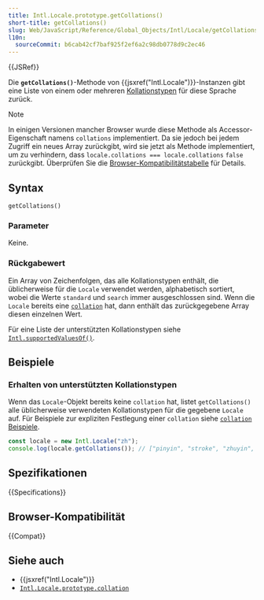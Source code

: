 ```yaml
---
title: Intl.Locale.prototype.getCollations()
short-title: getCollations()
slug: Web/JavaScript/Reference/Global_Objects/Intl/Locale/getCollations
l10n:
  sourceCommit: b6cab42cf7baf925f2ef6a2c98db0778d9c2ec46
---
```


{{JSRef}}

Die **`getCollations()`**-Methode von {{jsxref("Intl.Locale")}}-Instanzen gibt eine Liste von einem oder mehreren [Kollationstypen](https://www.unicode.org/reports/tr35/tr35-collation.html#CLDR_collation) für diese Sprache zurück.

> [!NOTE]
> In einigen Versionen mancher Browser wurde diese Methode als Accessor-Eigenschaft namens `collations` implementiert. Da sie jedoch bei jedem Zugriff ein neues Array zurückgibt, wird sie jetzt als Methode implementiert, um zu verhindern, dass `locale.collations === locale.collations` `false` zurückgibt. Überprüfen Sie die [Browser-Kompatibilitätstabelle](#browser-kompatibilität) für Details.

## Syntax

```js-nolint
getCollations()
```

### Parameter

Keine.

### Rückgabewert

Ein Array von Zeichenfolgen, das alle Kollationstypen enthält, die üblicherweise für die `Locale` verwendet werden, alphabetisch sortiert, wobei die Werte `standard` und `search` immer ausgeschlossen sind. Wenn die `Locale` bereits eine [`collation`](/de/docs/Web/JavaScript/Reference/Global_Objects/Intl/Locale/collation) hat, dann enthält das zurückgegebene Array diesen einzelnen Wert.

Für eine Liste der unterstützten Kollationstypen siehe [`Intl.supportedValuesOf()`](/de/docs/Web/JavaScript/Reference/Global_Objects/Intl/supportedValuesOf#supported_collation_types).

## Beispiele

### Erhalten von unterstützten Kollationstypen

Wenn das `Locale`-Objekt bereits keine `collation` hat, listet `getCollations()` alle üblicherweise verwendeten Kollationstypen für die gegebene `Locale` auf. Für Beispiele zur expliziten Festlegung einer `collation` siehe [`collation` Beispiele](/de/docs/Web/JavaScript/Reference/Global_Objects/Intl/Locale/collation#examples).

```js
const locale = new Intl.Locale("zh");
console.log(locale.getCollations()); // ["pinyin", "stroke", "zhuyin", "emoji", "eor"]
```

## Spezifikationen

{{Specifications}}

## Browser-Kompatibilität

{{Compat}}

## Siehe auch

- {{jsxref("Intl.Locale")}}
- [`Intl.Locale.prototype.collation`](/de/docs/Web/JavaScript/Reference/Global_Objects/Intl/Locale/collation)

